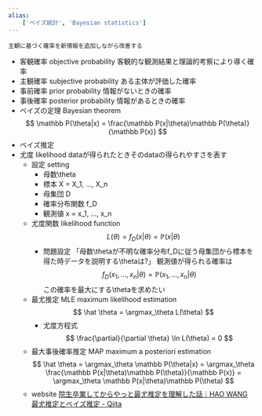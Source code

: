 ```yaml
---
alias:
    ['ベイズ統計', 'Bayesian statistics']
---
```

    主観に基づく確率を新情報を追加しながら改善する
- 客観確率 objective probability
    客観的な観測結果と理論的考察により導く確率
- 主観確率 subjective probability
    ある主体が評価した確率
- 事前確率 prior probability
    情報がないときの確率
- 事後確率 posterior probability
    情報があるときの確率
- ベイズの定理 Bayesian theorem
    $$
    \mathbb P(\theta|x) 
    = \frac{\mathbb P(x|\theta)\mathbb P(\theta)}{\mathbb P(x)} 
    $$
- ベイズ推定
- 尤度 likelihood
    dataが得られたときそのdataの得られやすさを表す
    - 設定 setting
        - 母数\theta
        - 標本 X = X_1, …, X_n
        - 母集団 D
        - 確率分布関数 f_D
        - 観測値 x = x_1, …, x_n
    - 尤度関数 likelihood function
        $$
        L(\theta) = f_D(x|\theta) = \mathbb P(x|\theta)
        $$
        - 問題設定
            「母数\thetaが不明な確率分布f_Dに従う母集団から標本を得た時データを説明する\thetaは?」
            観測値が得られる確率は
            $$
            f_D(x_1,...,x_n|\theta) = \mathbb P(x_1, ...,x_n|\theta)
            $$
            この確率を最大にする\thetaを求めたい
    - 最尤推定 MLE maximum likelihood estimation
        $$
        \hat \theta = \argmax_\theta L(\theta)
        $$
        - 尤度方程式
            $$
            \frac{\partial}{\partial \theta} \ln L(\theta) = 0
            $$
    - 最大事後確率推定 MAP maximum a posteriori estimation
        $$
        \hat \theta 
        = \argmax_\theta \mathbb P(\theta|x) 
        = \argmax_\theta \frac{\mathbb P(x|\theta)\mathbb P(\theta)}{\mathbb P(x)} 
        = \argmax_\theta \mathbb P(x|\theta)\mathbb P(\theta)
        $$
    - website
        [院生卒業してからやっと最尤推定を理解した話｜HAO WANG](https://note.com/hao_wang/n/n540922596e93)
        [最尤推定とベイズ推定 - Qiita](https://qiita.com/k8o/items/23e70d7ea8d797b6ff86)